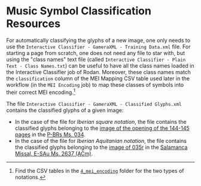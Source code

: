 # Music Symbol Classification Resources

For automatically classifying the glyphs of a new image, one only needs to use the `Interactive Classifier - GameraXML - Training Data.xml` file. For starting a page from scratch, one does not need any file to star with, but using the "class names" text file (called `Interactive Classifier - Plain Text - Class Names.txt`) can be useful to have all the class names loaded in the Interactive Classifier job of Rodan. Moreover, these class names match the `classification` column of the MEI Mapping CSV table used later in the workflow (in the `MEI Encoding` job) to map these classes of symbols into their correct MEI encoding.[^1]

The file `Interactive Classifier - GameraXML - Classified Glyphs.xml` contains the classified glyphs of a given image:
- In the case of the file for _Iberian square notation_, the file contains the classified glyphs belonging to the [image of the opening of the 144-145 pages](/resources/1_document_analysis/Iberian_square_notation/pixel_ground_truth_data/Image.png) in the [P-BRs Ms. 034](https://pemdatabase.eu/source/47612). 
- In the case of the file for _Iberian Aquitanian notation_, the file contains the classified glyphs belonging to the [image of 035r](/resources/1_document_analysis/Iberian_aquitanian_notation/pixel_ground_truth_data/Image.png) in the [Salamanca Missal, E-SAu Ms. 2637 (ACm)](https://pemdatabase.eu/source/48357).

[^1]: Find the CSV tables in the [`4_mei_encoding`](./resources/4_mei_encoding/) folder for the two types of notations.
